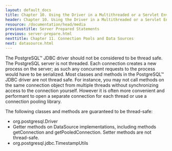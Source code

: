```yaml
---
layout: default_docs
title: Chapter 10. Using the Driver in a Multithreaded or a Servlet Environment
header: Chapter 10. Using the Driver in a Multithreaded or a Servlet Environment
resource: /documentation/head/media
previoustitle: Server Prepared Statements
previous: server-prepare.html
nexttitle: Chapter 11. Connection Pools and Data Sources
next: datasource.html
---
```



The PostgreSQL™ JDBC driver should not be considered to be thread safe. 
The PostgreSQL server is not threaded. Each connection creates a new process on the server; 
as such any concurrent requests to the process would have to be serialized.
Most classes and methods in the PostgreSQL™ JDBC driver are not thread safe. For instance, you may not call methods on the same connection object from multiple threads without synchronizing access to the connection yourself. However it is often more convenient and performant to open a separate connection for each thread or use a connection pooling library.

The following classes and methods are guaranteed to be thread-safe:
* org.postgresql.Driver
* Getter methods on DataSource implementations, including methods getConnection and getPooledConnection. Setter methods are not thread-safe.
* org.postgresql.jdbc.TimestampUtils
 
